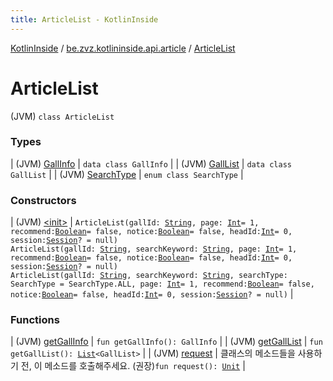 ```yaml
---
title: ArticleList - KotlinInside
---
```


[KotlinInside](../../index.html) / [be.zvz.kotlininside.api.article](../index.html) / [ArticleList](./index.html)

# ArticleList

(JVM) `class ArticleList`

### Types

| (JVM) [GallInfo](-gall-info/index.html) | `data class GallInfo` |
| (JVM) [GallList](-gall-list/index.html) | `data class GallList` |
| (JVM) [SearchType](-search-type/index.html) | `enum class SearchType` |

### Constructors

| (JVM) [&lt;init&gt;](-init-.html) | `ArticleList(gallId: `[`String`](https://kotlinlang.org/api/latest/jvm/stdlib/kotlin/-string/index.html)`, page: `[`Int`](https://kotlinlang.org/api/latest/jvm/stdlib/kotlin/-int/index.html)` = 1, recommend: `[`Boolean`](https://kotlinlang.org/api/latest/jvm/stdlib/kotlin/-boolean/index.html)` = false, notice: `[`Boolean`](https://kotlinlang.org/api/latest/jvm/stdlib/kotlin/-boolean/index.html)` = false, headId: `[`Int`](https://kotlinlang.org/api/latest/jvm/stdlib/kotlin/-int/index.html)` = 0, session: `[`Session`](../../be.zvz.kotlininside.session/-session/index.html)`? = null)`<br>`ArticleList(gallId: `[`String`](https://kotlinlang.org/api/latest/jvm/stdlib/kotlin/-string/index.html)`, searchKeyword: `[`String`](https://kotlinlang.org/api/latest/jvm/stdlib/kotlin/-string/index.html)`, page: `[`Int`](https://kotlinlang.org/api/latest/jvm/stdlib/kotlin/-int/index.html)` = 1, recommend: `[`Boolean`](https://kotlinlang.org/api/latest/jvm/stdlib/kotlin/-boolean/index.html)` = false, notice: `[`Boolean`](https://kotlinlang.org/api/latest/jvm/stdlib/kotlin/-boolean/index.html)` = false, headId: `[`Int`](https://kotlinlang.org/api/latest/jvm/stdlib/kotlin/-int/index.html)` = 0, session: `[`Session`](../../be.zvz.kotlininside.session/-session/index.html)`? = null)`<br>`ArticleList(gallId: `[`String`](https://kotlinlang.org/api/latest/jvm/stdlib/kotlin/-string/index.html)`, searchKeyword: `[`String`](https://kotlinlang.org/api/latest/jvm/stdlib/kotlin/-string/index.html)`, searchType: SearchType = SearchType.ALL, page: `[`Int`](https://kotlinlang.org/api/latest/jvm/stdlib/kotlin/-int/index.html)` = 1, recommend: `[`Boolean`](https://kotlinlang.org/api/latest/jvm/stdlib/kotlin/-boolean/index.html)` = false, notice: `[`Boolean`](https://kotlinlang.org/api/latest/jvm/stdlib/kotlin/-boolean/index.html)` = false, headId: `[`Int`](https://kotlinlang.org/api/latest/jvm/stdlib/kotlin/-int/index.html)` = 0, session: `[`Session`](../../be.zvz.kotlininside.session/-session/index.html)`? = null)` |

### Functions

| (JVM) [getGallInfo](get-gall-info.html) | `fun getGallInfo(): GallInfo` |
| (JVM) [getGallList](get-gall-list.html) | `fun getGallList(): `[`List`](https://kotlinlang.org/api/latest/jvm/stdlib/kotlin.collections/-list/index.html)`<GallList>` |
| (JVM) [request](request.html) | 클래스의 메소드들을 사용하기 전, 이 메소드를 호출해주세요. (권장)`fun request(): `[`Unit`](https://kotlinlang.org/api/latest/jvm/stdlib/kotlin/-unit/index.html) |

